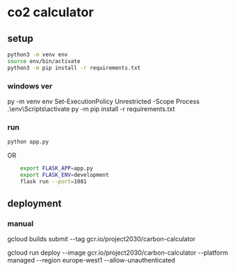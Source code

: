 # co2 calculator

## setup

```bash
python3 -m venv env
source env/bin/activate
python3 -m pip install -r requirements.txt
```

### windows ver
py -m venv env
Set-ExecutionPolicy Unrestricted -Scope Process
.\env\Scripts\activate
py -m pip install -r requirements.txt


### run

```bash
python app.py
```

OR 

```bash
    export FLASK_APP=app.py
    export FLASK_ENV=development
    flask run --port=1081

```

## deployment

### manual

gcloud builds submit --tag gcr.io/project2030/carbon-calculator

gcloud run deploy --image gcr.io/project2030/carbon-calculator --platform managed --region europe-west1 --allow-unauthenticated